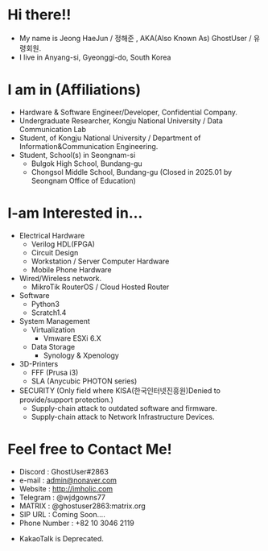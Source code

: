 # Hi there!!    
+ My name is Jeong HaeJun / 정해준 , AKA(Also Known As) GhostUser / 유령회원.
+ I live in Anyang-si, Gyeonggi-do, South Korea

# I am in (Affiliations)
+ Hardware & Software Engineer/Developer, Confidential Company.
+ Undergraduate Researcher, Kongju National University / Data Communication Lab
+ Student, of Kongju National University / Department of Information&Communication Engineering.
+ Student, School(s) in Seongnam-si
  * Bulgok High School, Bundang-gu
  * Chongsol Middle School, Bundang-gu (Closed in 2025.01 by Seongnam Office of Education)

# I-am Interested in...
+ Electrical Hardware
  * Verilog HDL(FPGA)
  * Circuit Design
  * Workstation / Server Computer Hardware
  * Mobile Phone Hardware
+ Wired/Wireless network.
  * MikroTik RouterOS / Cloud Hosted Router
+ Software
  * Python3
  * Scratch1.4
+ System Management 
  * Virtualization
    * Vmware ESXi 6.X
  * Data Storage
    * Synology & Xpenology
+ 3D-Printers
  * FFF (Prusa i3)
  * SLA (Anycubic PHOTON series)
+ SECURITY (Only field where KISA(한국인터넷진흥원)Denied to provide/support protection.)
  * Supply-chain attack to outdated software and firmware.
  * Supply-chain attack to Network Infrastructure Devices.

# Feel free to Contact Me!
+ Discord : GhostUser#2863
+ e-mail : admin@nonaver.com
+ Website : http://imholic.com
+ Telegram : @wjdgowns77
+ MATRIX : @ghostuser2863:matrix.org
+ SIP URL : Coming Soon....
+ Phone Number : +82 10 3046 2119
 * KakaoTalk is Deprecated.

